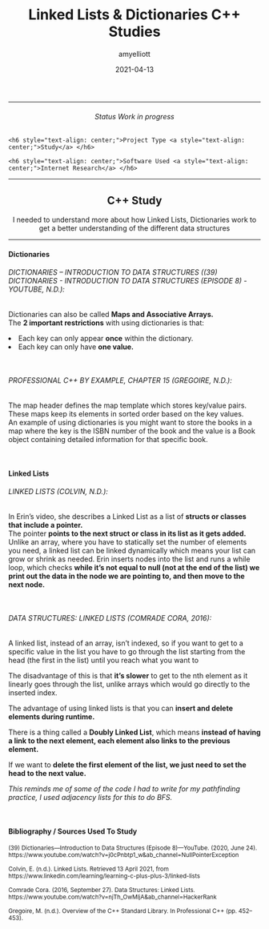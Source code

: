 ﻿---
layout: post
title:  "Linked Lists & Dictionaries C++ Studies"
summary: "I needed to understand more about how Linked Lists, Dictionaries work to get a better understanding of the different data structures <small>(Self-Directed Study)</small>"
author: amyelliott
date: '2021-04-13'
category: ['cplusplus', 'self-directed-study']
thumbnail: /assets/img/posts/BlockyRoadUnreal/cover.png
keywords: cplusplus, self-directed-study
permalink: /blog/linked-list-dictionary-study/
usemathjax: true
---
<!---Keep this here-->
<!---Part of the collapsible group items // Ref: https://codepen.io/nhembram/pen/XKEJJp -->
<script>
     $('.panel-collapse').on('show.bs.collapse', function () {
        $(this).siblings('.panel-heading').addClass('active');
      });

      $('.panel-collapse').on('hide.bs.collapse', function () {
        $(this).siblings('.panel-heading').removeClass('active');
      });
</script>

<!--- This HR is nice to have here, to seperate the status of the game -->
<hr>


<!--- -------------------------------------------------------------- -->
<!--- This is for the status of the game, every game should have one -->
<!--- -------------------------------------------------------------- -->
<div class="status-card">
    <h6 style="text-align: center;">Status <a style="text-align: center;">Work in progress</a> </h6> 

    <h6 style="text-align: center;">Project Type <a style="text-align: center;">Study</a> </h6>      

    <h6 style="text-align: center;">Software Used <a style="text-align: center;">Internet Research</a> </h6>    
</div>

<!--- This HR is nice to have here, to seperate the status of the game -->
<hr>

<!--- -------------------------------------------------------------------- -->
<!--- This is for the main description of the game, this is very important -->
<!--- -------------------------------------------------------------------- -->
<div class = "card">
    <h2 style="text-align: center;">C++ Study</h2>
    <p style="text-align: center;">I needed to understand more about how Linked Lists, Dictionaries work to get a better understanding of the different data structures</p>
</div>

<hr>

<!--- -------------------------------------------------------- -->
<!--- This is the collapsible which I will be using.           -->
<!--- I will use these to write about what I done for the game -->
<!--- -------------------------------------------------------- -->

<h4>Dictionaries</h4>
<h6>DICTIONARIES – INTRODUCTION TO DATA STRUCTURES ((39) DICTIONARIES - INTRODUCTION TO DATA STRUCTURES (EPISODE 8) - YOUTUBE, N.D.): </h6>
<p>Dictionaries can also be called <b>Maps and Associative Arrays.</b> <br /> The <b>2 important restrictions</b> with using dictionaries is that: <br /> <li>Each key can only appear <b>once</b> within the dictionary. </li> <li> Each key can only have <b>one value.</b> </li> </p>
<br /> 
<h6>PROFESSIONAL C++ BY EXAMPLE, CHAPTER 15 (GREGOIRE, N.D.): </h6>
<p>The map header defines the map template which stores key/value pairs. These maps keep its elements in sorted order based on the key values. <br /> An example of using dictionaries is you might want to store the books in a map where the key is the ISBN number of the book and the value is a Book object containing detailed information for that specific book.</p>

<br />
<h4>Linked Lists</h4>
<h6>LINKED LISTS (COLVIN, N.D.): </h6>
<p>In Erin’s video, she describes a Linked List as a list of <b>structs or classes that include a pointer.</b> <br />The pointer <b>points to the next struct or class in its list as it gets added.</b> <br /> Unlike an array,  where you have to statically set the number of elements you need, a linked list can be linked dynamically which means your list can grow or shrink as needed. Erin inserts nodes into the list and runs a while loop, which checks <b>while it’s not equal to null (not at the end of the list) we print out the data in the node we are pointing to, and then move to the next node.</b></p>        
<br />
<h6>DATA STRUCTURES: LINKED LISTS (COMRADE CORA, 2016): </h6>
<p>A linked list, instead of an array, isn’t indexed, so if you want to get to a specific value in the list you have to go through the list starting from the head (the first in the list) until you reach what you want to <br /></p>
<p>The disadvantage of this is that <b>it’s slower</b> to get to the nth element as it linearly goes through the list, unlike arrays which would go directly to the inserted index. <br /></p>
<p>The advantage of using linked lists is that you can <b>insert and delete elements during runtime.</b><br /></p>
<p>There is a thing called a <b>Doubly Linked List</b>, which means <b>instead of having a link to the next element, each element also links to the previous element.</b><br /></p>
<p>If we want to <b>delete the first element of the list, we just need to set the head to the next value.</b><br /></p>
<p><i>This reminds me of some of the code I had to write for my pathfinding practice, I used adjacency lists for this to do BFS.</i><br /></p>

<br />

<h4><b>Bibliography / Sources Used To Study</b></h4>
<p><small>(39) Dictionaries—Introduction to Data Structures (Episode 8)—YouTube. (2020, June 24). https://www.youtube.com/watch?v=j0cPnbtp1_w&ab_channel=NullPointerException </small> <br /><p>
<p><small>Colvin, E. (n.d.). Linked Lists. Retrieved 13 April 2021, from https://www.linkedin.com/learning/learning-c-plus-plus-3/linked-lists </small><br /><p>
<p><small>Comrade Cora. (2016, September 27). Data Structures: Linked Lists. https://www.youtube.com/watch?v=njTh_OwMljA&ab_channel=HackerRank </small><br /><p>
<p><small>Gregoire, M. (n.d.). Overview of the C++ Standard Library. In Professional C++ (pp. 452–453). </small><br /><p>